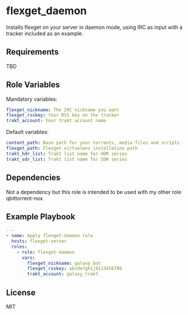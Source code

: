 flexget_daemon
=========

Installs flexget on your server in daemon mode, using IRC as input with a tracker included as an example.

Requirements
------------

TBD

Role Variables
--------------

Mandatory variables:
```yaml
flexget_nickname: The IRC nickname you want
flexget_rsskey: Your RSS key on the tracker
trakt_account: Your trakt account name
```

Default variables:
```yaml
content_path: Base path for your torrents, media files and scripts
flexget_path: Flexget virtualenv installation path
trakt_hdr_list: Trakt list name for HDR series
trakt_sdr_list: Trakt list name for SDR series
```

Dependencies
------------

Not a dependency but this role is intended to be used with my other role qbittorrent-nox

Example Playbook
----------------

```yaml
---
- name: Apply flexget-daemon role
  hosts: flexget-server
  roles:
    - role: flexget-daemon
      vars:
        flexget_nickname: galaxy_bot
        flexget_rsskey: abcdefghij0123456789
        trakt_account: galaxy_trakt
```

License
-------

MIT
